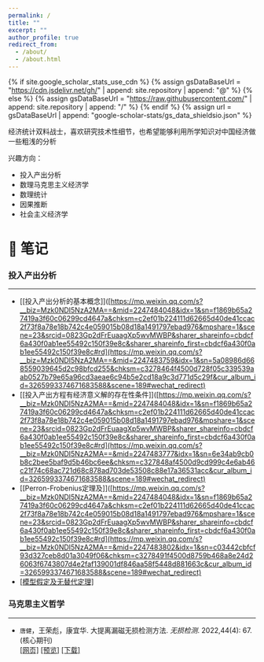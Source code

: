 ```yaml
---
permalink: /
title: ""
excerpt: ""
author_profile: true
redirect_from: 
  - /about/
  - /about.html
---
```


{% if site.google_scholar_stats_use_cdn %}
{% assign gsDataBaseUrl = "https://cdn.jsdelivr.net/gh/" | append: site.repository | append: "@" %}
{% else %}
{% assign gsDataBaseUrl = "https://raw.githubusercontent.com/" | append: site.repository | append: "/" %}
{% endif %}
{% assign url = gsDataBaseUrl | append: "google-scholar-stats/gs_data_shieldsio.json" %}

<span class='anchor' id='about-me'></span>

经济统计双料战士，喜欢研究技术性细节，也希望能够利用所学知识对中国经济做一些粗浅的分析

兴趣方向：
- 投入产出分析
- 数理马克思主义经济学
- 数理统计
- 因果推断
- 社会主义经济学  

<span class='anchor' id='-xl'></span>

# 📝 笔记

### 投入产出分析
---
-	[[投入产出分析的基本概念]]([https://mp.weixin.qq.com/s?__biz=Mzk0NDI5NzA2MA==&mid=2247484048&idx=1&sn=f1869b65a27419a3f60c06299cd4647a&chksm=c2ef01b224111d62665d40de41ccac2f73f8a78e18b742c4e059015b08d18a1491797ebad976&mpshare=1&scene=23&srcid=0823Gp2dFrEuaagXp5wvMWBP&sharer_shareinfo=cbdcf6a430f0ab1ee55492c150f39e8c&sharer_shareinfo_first=cbdcf6a430f0ab1ee55492c150f39e8c#rd](https://mp.weixin.qq.com/s?__biz=Mzk0NDI5NzA2MA==&mid=2247483759&idx=1&sn=5a08986d668559039645d2c98bfcd255&chksm=c3278464f4500d728f05c339539aab0527b79e65a96cd3aeae6c94b5e2cd18a9c3d771d5c29f&cur_album_id=3265993374671683588&scene=189#wechat_redirect)
-	[[投入产出方程有经济意义解的存在性条件]]([https://mp.weixin.qq.com/s?__biz=Mzk0NDI5NzA2MA==&mid=2247484048&idx=1&sn=f1869b65a27419a3f60c06299cd4647a&chksm=c2ef01b224111d62665d40de41ccac2f73f8a78e18b742c4e059015b08d18a1491797ebad976&mpshare=1&scene=23&srcid=0823Gp2dFrEuaagXp5wvMWBP&sharer_shareinfo=cbdcf6a430f0ab1ee55492c150f39e8c&sharer_shareinfo_first=cbdcf6a430f0ab1ee55492c150f39e8c#rd](https://mp.weixin.qq.com/s?__biz=Mzk0NDI5NzA2MA==&mid=2247483777&idx=1&sn=6e34ab9cb0b8c2bee5baf9d5b46bc6ee&chksm=c327848af4500d9cd999c4e6ab46c21f74c68ac721d68c878ad703de53508c88e17a36531acc&cur_album_id=3265993374671683588&scene=189#wechat_redirect)
-	[[Perron-Frobenius定理及]]([https://mp.weixin.qq.com/s?__biz=Mzk0NDI5NzA2MA==&mid=2247484048&idx=1&sn=f1869b65a27419a3f60c06299cd4647a&chksm=c2ef01b224111d62665d40de41ccac2f73f8a78e18b742c4e059015b08d18a1491797ebad976&mpshare=1&scene=23&srcid=0823Gp2dFrEuaagXp5wvMWBP&sharer_shareinfo=cbdcf6a430f0ab1ee55492c150f39e8c&sharer_shareinfo_first=cbdcf6a430f0ab1ee55492c150f39e8c#rd](https://mp.weixin.qq.com/s?__biz=Mzk0NDI5NzA2MA==&mid=2247483802&idx=1&sn=c03442cbfcf93d327ceb8d01a3049f06&chksm=c3278491f4500d8759b468a8e24d26063f6743807d4e2faf139001df846aa58f5448d881663c&cur_album_id=3265993374671683588&scene=189#wechat_redirect)
-	[[模型假定及无替代定理]](https://mp.weixin.qq.com/s?__biz=Mzk0NDI5NzA2MA==&mid=2247484048&idx=1&sn=f1869b65a27419a3f60c06299cd4647a&chksm=c2ef01b224111d62665d40de41ccac2f73f8a78e18b742c4e059015b08d18a1491797ebad976&mpshare=1&scene=23&srcid=0823Gp2dFrEuaagXp5wvMWBP&sharer_shareinfo=cbdcf6a430f0ab1ee55492c150f39e8c&sharer_shareinfo_first=cbdcf6a430f0ab1ee55492c150f39e8c#rd)

### 马克思主义哲学
---

- 	`唐健`，王荣彪，康宜华. 大提离漏磁无损检测方法. *无损检测*. 2022,44(4): 67. (核心期刊)  
[[网页]](https://dx.doi.org/10.11973/wsjc202204000) [[预览]](https://github.com/tangjyan/tangjyan.github.io/blob/main/pdf/%E5%94%90%E5%81%A5-2022-%E5%A4%A7%E6%8F%90%E7%A6%BB%E6%BC%8F%E7%A3%81%E6%97%A0%E6%8D%9F%E6%A3%80%E6%B5%8B%E6%96%B9%E6%B3%95.pdf) [[下载]](/pdf/%E5%94%90%E5%81%A5-2022-%E5%A4%A7%E6%8F%90%E7%A6%BB%E6%BC%8F%E7%A3%81%E6%97%A0%E6%8D%9F%E6%A3%80%E6%B5%8B%E6%96%B9%E6%B3%95.pdf)  

